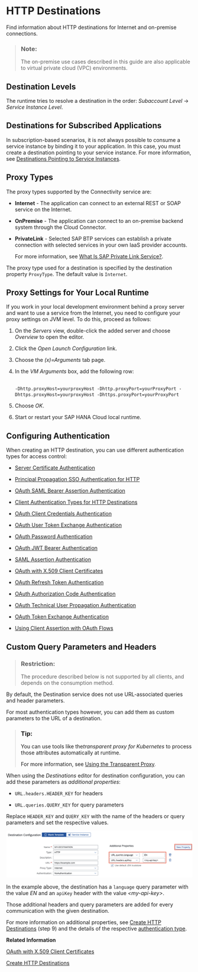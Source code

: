 <!-- loio42a0e6b966924f2e902090bdf435e1b2 -->

# HTTP Destinations

Find information about HTTP destinations for Internet and on-premise connections.

> ### Note:  
> The on-premise use cases described in this guide are also applicable to virtual private cloud \(VPC\) environments.



<a name="loio42a0e6b966924f2e902090bdf435e1b2__section_N10024_N10011_N10001"/>

## Destination Levels

The runtime tries to resolve a destination in the order: *Subaccount Level* → *Service Instance Level*.



<a name="loio42a0e6b966924f2e902090bdf435e1b2__section_ojj_f1p_slb"/>

## Destinations for Subscribed Applications

In subscription-based scenarios, it is not always possible to consume a service instance by binding it to your application. In this case, you must create a destination pointing to your service instance. For more information, see [Destinations Pointing to Service Instances](destinations-pointing-to-service-instances-685f383.md).



<a name="loio42a0e6b966924f2e902090bdf435e1b2__section_34CAB926317746379CFEDF0DC89F0242"/>

## Proxy Types

The proxy types supported by the Connectivity service are:

-   **Internet** - The application can connect to an external REST or SOAP service on the Internet.
-   **OnPremise** - The application can connect to an on-premise backend system through the Cloud Connector.
-   **PrivateLink** - Selected SAP BTP services can establish a private connection with selected services in your own IaaS provider accounts.

    For more information, see [What Is SAP Private Link Service?](https://help.sap.com/docs/private-link/private-link1/what-is-sap-private-link-service?version=CLOUD).


The proxy type used for a destination is specified by the destination property `ProxyType`. The default value is `Internet`.



<a name="loio42a0e6b966924f2e902090bdf435e1b2__section_38788239B8A74BBA8024B6F5CE821225"/>

## Proxy Settings for Your Local Runtime

If you work in your local development environment behind a proxy server and want to use a service from the Internet, you need to configure your proxy settings on JVM level. To do this, proceed as follows:

1.  On the *Servers* view, double-click the added server and choose *Overview* to open the editor.
2.  Click the *Open Launch Configuration* link.
3.  Choose the *\(x\)=Arguments* tab page.
4.  In the *VM Arguments* box, add the following row:

    ```
    
    -Dhttp.proxyHost=yourproxyHost -Dhttp.proxyPort=yourProxyPort -Dhttps.proxyHost=yourproxyHost -Dhttps.proxyPort=yourProxyPort
    
    ```

5.  Choose *OK*.
6.  Start or restart your SAP HANA Cloud local runtime.





<a name="loio42a0e6b966924f2e902090bdf435e1b2__config"/>

## Configuring Authentication

When creating an HTTP destination, you can use different authentication types for access control:

-   [Server Certificate Authentication](server-certificate-authentication-e75d7f1.md)

-   [Principal Propagation SSO Authentication for HTTP](principal-propagation-sso-authentication-for-http-73194cc.md)

-   [OAuth SAML Bearer Assertion Authentication](oauth-saml-bearer-assertion-authentication-c69ea6a.md)

-   [Client Authentication Types for HTTP Destinations](client-authentication-types-for-http-destinations-4e13a04.md)

-   [OAuth Client Credentials Authentication](oauth-client-credentials-authentication-4e1d742.md)

-   [OAuth User Token Exchange Authentication](oauth-user-token-exchange-authentication-e3c333f.md)
-   [OAuth Password Authentication](oauth-password-authentication-452357c.md)
-   [OAuth JWT Bearer Authentication](oauth-jwt-bearer-authentication-283cd2d.md)
-   [SAML Assertion Authentication](saml-assertion-authentication-d81e168.md)
-   [OAuth with X.509 Client Certificates](oauth-with-x-509-client-certificates-2c162aa.md)
-   [OAuth Refresh Token Authentication](oauth-refresh-token-authentication-bff0136.md)
-   [OAuth Authorization Code Authentication](oauth-authorization-code-authentication-9f634f6.md)
-   [OAuth Technical User Propagation Authentication](oauth-technical-user-propagation-authentication-8634e21.md)
-   [OAuth Token Exchange Authentication](oauth-token-exchange-authentication-f4d28ea.md)
-   [Using Client Assertion with OAuth Flows](using-client-assertion-with-oauth-flows-789acee.md)



<a name="loio42a0e6b966924f2e902090bdf435e1b2__section_fgp_jxc_cvb"/>

## Custom Query Parameters and Headers

> ### Restriction:  
> The procedure described below is not supported by all clients, and depends on the consumption method.

By default, the Destination service does not use URL-associated queries and header parameters.

For most authentication types however, you can add them as custom parameters to the URL of a destination.

> ### Tip:  
> You can use tools like the*transparent proxy for Kubernetes* to process those attributes automatically at runtime.
> 
> For more information, see [Using the Transparent Proxy](using-the-transparent-proxy-c5257cf.md).

When using the *Destinations* editor for destination configuration, you can add these parameters as *additional properties*:

-   `URL.headers.HEADER_KEY` for headers

-   `URL.queries.QUERY_KEY` for query parameters

Replace `HEADER_KEY` and `QUERY_KEY` with the name of the headers or query parameters and set the respective values.

![](images/CS_HTTP_Destinations_-_HeaderQuery_Parameters_b8e3519.png)

In the example above, the destination has a `language` query parameter with the value *EN* and an `apiKey` header with the value *<my-api-key\>*.

Those additional headers and query parameters are added for every communication with the given destination.

For more information on additional properties, see [Create HTTP Destinations](create-http-destinations-783fa1c.md) \(step 9\) and the details of the respective [authentication type](http-destinations-42a0e6b.md#loio42a0e6b966924f2e902090bdf435e1b2__config).

**Related Information**  


[OAuth with X.509 Client Certificates](oauth-with-x-509-client-certificates-2c162aa.md "Use an X.509 certificate instead of a secret to authenticate against the authentication server.")

[Create HTTP Destinations](create-http-destinations-783fa1c.md "Create HTTP destinations in the Destinations editor (SAP BTP cockpit).")


